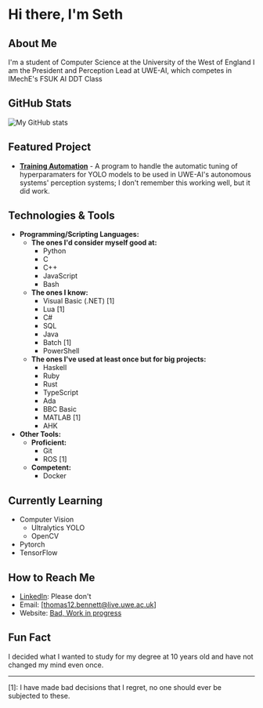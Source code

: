 # Hi there, I'm Seth

## About Me

I'm a student of Computer Science at the University of the West of England
I am the President and Perception Lead at UWE-AI, which competes in IMechE's FSUK AI DDT Class

## GitHub Stats

![My GitHub stats](https://github-readme-stats.vercel.app/api?username=SethBennett2523&show_icons=true&theme=dark)

## Featured Project

- **[Training Automation](https://github.com/SethBennett2523/TrainingAutomation/)** - A program to handle the automatic tuning of hyperparamaters for YOLO models to be used in UWE-AI's autonomous systems' perception systems; I don't remember this working well, but it did work.

## Technologies & Tools

- **Programming/Scripting Languages:**
  - **The ones I'd consider myself good at:**
    - Python
    - C
    - C++
    - JavaScript
    - Bash
  - **The ones I know:**
    - Visual Basic (.NET) [1]
    - Lua [1]
    - C#
    - SQL
    - Java
    - Batch [1]
    - PowerShell
  - **The ones I've used at least once but for big projects:**
    - Haskell
    - Ruby
    - Rust
    - TypeScript
    - Ada
    - BBC Basic
    - MATLAB [1]
    - AHK
- **Other Tools:**
  - **Proficient:**
    - Git
    - ROS [1]
  - **Competent:**
    - Docker

## Currently Learning

- Computer Vision
  - Ultralytics YOLO
  - OpenCV
- Pytorch
- TensorFlow

## How to Reach Me

- [LinkedIn](https://www.linkedin.com/in/seth-bennett-531158315/): Please don't
- Email: [thomas12.bennett@live.uwe.ac.uk]
- Website: [Bad, Work in progress](https://sethbennett2523.github.io/AboutMe/)

## Fun Fact

I decided what I wanted to study for my degree at 10 years old and have not changed my mind even once.

---

[1]: I have made bad decisions that I regret, no one should ever be subjected to these.
